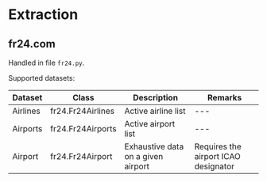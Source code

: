 # Extraction

## fr24.com

Handled in file `fr24.py`.

Supported datasets:

Dataset|Class|Description|Remarks
---|---|---|---
Airlines|fr24.Fr24Airlines|Active airline list|---
Airports|fr24.Fr24Airports|Active airport list|---
Airport|fr24.Fr24Airport|Exhaustive data on a given airport|Requires the airport ICAO designator
